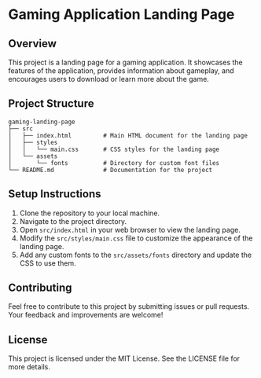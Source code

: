 # Gaming Application Landing Page

## Overview
This project is a landing page for a gaming application. It showcases the features of the application, provides information about gameplay, and encourages users to download or learn more about the game.

## Project Structure
```
gaming-landing-page
├── src
│   ├── index.html         # Main HTML document for the landing page
│   ├── styles
│   │   └── main.css       # CSS styles for the landing page
│   └── assets
│       └── fonts          # Directory for custom font files
└── README.md              # Documentation for the project
```

## Setup Instructions
1. Clone the repository to your local machine.
2. Navigate to the project directory.
3. Open `src/index.html` in your web browser to view the landing page.
4. Modify the `src/styles/main.css` file to customize the appearance of the landing page.
5. Add any custom fonts to the `src/assets/fonts` directory and update the CSS to use them.

## Contributing
Feel free to contribute to this project by submitting issues or pull requests. Your feedback and improvements are welcome!

## License
This project is licensed under the MIT License. See the LICENSE file for more details.